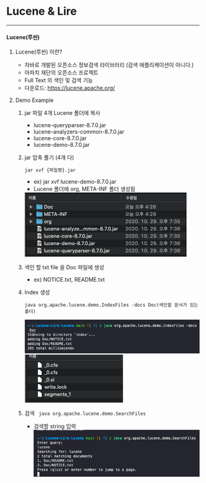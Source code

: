 # **Lucene & Lire**
---
#### Lucene(루씬)

 1. Lucene(루씬) 이란?
	  - 자바로 개발된 오픈소스 정보검색 라이브러리 (검색 애플리케이션이 아니다.)
	  - 아파치 재단의 오픈소스 프로젝트
	  - Full Text 의 색인 및 검색 기능
	  - 다운로드: https://lucene.apache.org/
      
 2.  Demo Example
		1. jar 파일 4개 Lucene 폴더에 복사
			- lucene-queryparser-8.7.0.jar
			- lucene-analyzers-common-8.7.0.jar
			- lucene-core-8.7.0.jar
			- lucene-demo-8.7.0.jar

		2. jar 압축 풀기 (4개 다)

			`jar xvf {파일명}.jar`

		    - ex) jar xvf lucene-demo-8.7.0.jar
		    - Lucene 폴더에 org, META-INF 폴더 생성됨
		    <img src = "./img/jar.png">


		3. 색인 할 txt file 을 Doc 파일에 생성
			- ex) NOTICE.txt, README.txt

		4.  Index 생성

			    java org.apache.lucene.demo.IndexFiles -docs Doc(색인할 문서가 있는 폴더)

			<img src = "./img/index.png">
			<img src = "./img/index2.png">


		5.  검색
			     ` java org.apache.lucene.demo.SearchFiles`
		    - 검색할 string 입력
				 <img src = "./img/search.png">
 
 
